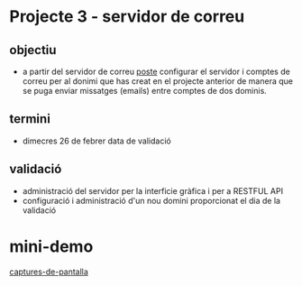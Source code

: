 # Projecte 3 - servidor de correu

## objectiu
- a partir del servidor de correu [poste](https://poste.io/) configurar el servidor i comptes de correu per al donimi que has creat en el projecte anterior de manera que se puga enviar missatges (emails) entre comptes de dos dominis.

## termini 
- dimecres 26 de febrer data de validació

## validació

- administració del servidor per la interficie gràfica i per a RESTFUL API
- configuració i administració d'un nou domini proporcionat el dia de la validació

# mini-demo
[captures-de-pantalla](./mail-files.zip)
